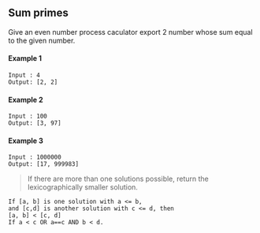 ## Sum primes
Give an even number process caculator export 2 number whose sum equal to the given number. 

#### Example 1
```
Input : 4
Output: [2, 2]
```
#### Example 2

```
Input : 100
Output: [3, 97]
```
#### Example 3
```
Input : 1000000
Output: [17, 999983]
```
> If there are more than one solutions possible, return the lexicographically smaller solution.
```
If [a, b] is one solution with a <= b,
and [c,d] is another solution with c <= d, then
[a, b] < [c, d] 
If a < c OR a==c AND b < d. 
```
